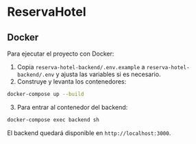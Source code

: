 # ReservaHotel

## Docker

Para ejecutar el proyecto con Docker:

1. Copia `reserva-hotel-backend/.env.example` a `reserva-hotel-backend/.env` y ajusta las variables si es necesario.
2. Construye y levanta los contenedores:

```bash
docker-compose up --build
```

3. Para entrar al contenedor del backend:

```bash
docker-compose exec backend sh
```

El backend quedará disponible en `http://localhost:3000`.
